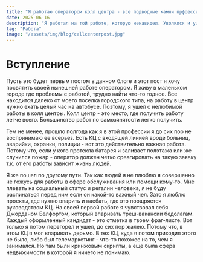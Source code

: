 ```yaml
---
title: "Я работаю оператором колл центра - все подводные камни прфоессии"
date: 2025-06-16
description: "Я работал на той работе, которую ненавидел. Уволился и ушел работать оператором"
tag: "Работа"
image: "/assets/img/blog/callcenterpost.jpg"
---
```


# Вступление

Пусть это будет первым постом в данном блоге и этот пост я хочу посвятить своей нынешней работе оператором. Я живу в маленьком городе где проблемы с работой, трудно найти что-то годное.
Все находится далеко от моего поселка городского типа, на работу в центр нужно ехать целый час на автобусе. Поэтому, я ушел с нелюбимой работы в колл центры. Колл центр - это место, где получить работу легче всего.
Большинство работ по самозянятости легко получить.

Тем не менее, прошло полгода как я в этой профессии я до сих пор не воспринимаю ее всерьез. Есть КЦ с входящей линией вроде больниц, аварийки, охранки, полиции - вот это действительно важная работа.
Потому что, если у кого протекла батарея и заливает полэтажа или же случился пожар - оператор должен четко среагировать на такую заявку т.к. от его работы зависит жизнь людей.

Я же пошел по другому пути. Так как людей я не плюблю я совершенно не гожусь для работы в сфере обслуживания или помощи кому-то. Мне плевать на социальный статус и регалии человека, я не буду распинаться перед ним если он какой-то важный чел.
Зато я люблю проекты, где нужно впарить и наебать, где это поощряется руководством КЦ. На своей первой работе я чувствовал себя Джорданом Бэлфортом, который впаривать треш-вакансии бедолагам.
Каждый оформленный кандидат - это отметка в твоем фраг-листе. Вот только я потом перегорел и ушел, до сих пор жалею. Потому что, в этом КЦ я мог впаривать дерьмо. В тех КЦ, куда я потом приходил этого не было, либо был телемаркетинг - что-то похожее на то, чем я занимался.
Но там были кринжовым скрипты, а еще была сфера недвижимости в которой я ничего не понимаю.
